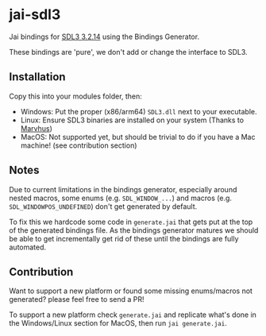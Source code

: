 # jai-sdl3

Jai bindings for [SDL3 3.2.14](https://github.com/libsdl-org/SDL/releases/tag/release-3.2.14) using the Bindings Generator.

These bindings are 'pure', we don't add or change the interface to SDL3.

## Installation

Copy this into your modules folder, then:

- Windows: Put the proper (x86/arm64) `SDL3.dll` next to your executable.
- Linux: Ensure SDL3 binaries are installed on your system (Thanks to [Marvhus](https://github.com/marvhus))
- MacOS: Not supported yet, but should be trivial to do if you have a Mac machine! (see contribution section)

## Notes

Due to current limitations in the bindings generator, especially around nested macros, some enums (e.g. `SDL_WINDOW_...`) and macros (e.g. `SDL_WINDOWPOS_UNDEFINED`) don't get generated by default.

To fix this we hardcode some code in `generate.jai` that gets put at the top of the generated bindings file. As the bindings generator matures we should be able to get incrementally get rid of these until the bindings are fully automated.

## Contribution

Want to support a new platform or found some missing enums/macros not generated? please feel free to send a PR!

To support a new platform check `generate.jai` and replicate what's done in the Windows/Linux section for MacOS, then run `jai generate.jai`.
